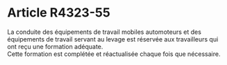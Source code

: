 # Article R4323-55

  
La conduite des équipements de travail mobiles automoteurs et des équipements de travail servant au levage est réservée aux travailleurs qui ont reçu une formation adéquate.   
Cette formation est complétée et réactualisée chaque fois que nécessaire.